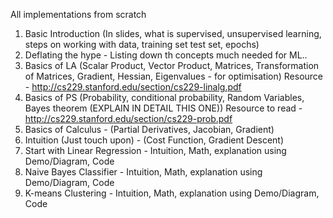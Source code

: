 All implementations from scratch

1. Basic Introduction (In slides, what is supervised, unsupervised learning, steps on working with data, training set test set, epochs)
2. Deflating the hype - Listing down th concepts much needed for ML..
3. Basics of LA (Scalar Product, Vector Product, Matrices, Transformation of Matrices, Gradient, Hessian, Eigenvalues - for optimisation)
Resource - http://cs229.stanford.edu/section/cs229-linalg.pdf
4. Basics of PS (Probability, conditional probability, Random Variables, Bayes theorem (EXPLAIN IN DETAIL THIS ONE))
Resource to read - http://cs229.stanford.edu/section/cs229-prob.pdf
5. Basics of Calculus - (Partial Derivatives, Jacobian, Gradient)
6. Intuition (Just touch upon) - (Cost Function, Gradient Descent)
7. Start with Linear Regression - Intuition, Math, explanation using Demo/Diagram, Code
8. Naive Bayes Classifier - Intuition, Math, explanation using Demo/Diagram, Code
9. K-means Clustering - Intuition, Math, explanation using Demo/Diagram, Code

